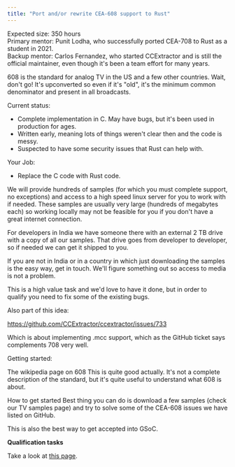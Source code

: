```yaml
---
title: "Port and/or rewrite CEA-608 support to Rust"
---
```


Expected size: 350 hours  
Primary mentor: Punit Lodha, who successfully ported CEA-708 to Rust as a student in 2021.  
Backup mentor: Carlos Fernandez, who started CCExtractor and is still the official maintainer, even though it's been a team effort for many years.  

608 is the standard for analog TV in the US and a few other countries.
Wait, don't go! It's upconverted so even if it's "old", it's the
minimum common denominator and present in all broadcasts.

Current status:

- Complete implementation in C. May have bugs, but it's been used in production for ages. 
- Written early, meaning lots of things weren't clear then and the code is messy. 
- Suspected to have some security issues that Rust can help with.  


Your Job:

- Replace the C code with Rust code.

We will provide hundreds of samples (for which you must complete
support, no exceptions) and access to a high speed linux server for you
to work with if needed. These samples are usually very large (hundreds
of megabytes each) so working locally may not be feasible for you if you
don't have a great internet connection.

For developers in India we have someone there with an external 2 TB
drive with a copy of all our samples. That drive goes from developer to
developer, so if needed we can get it shipped to you.

If you are not in India or in a country in which just downloading the
samples is the easy way, get in touch. We'll figure something out so
access to media is not a problem.

This is a high value task and we'd love to have it done, but in order
to qualify you need to fix some of the existing bugs.

Also part of this idea:

<https://github.com/CCExtractor/ccextractor/issues/733>

Which is about implementing .mcc support, which as the GitHub ticket
says complements 708 very well.

Getting started:

The wikipedia page on 608 This is quite good actually. It's not a
complete description of the standard, but it's quite useful to
understand what 608 is about.

How to get started Best thing you can do is download a few samples
(check our TV samples page) and try to solve some of the CEA-608 issues
we have listed on GitHub.

This is also the best way to get accepted into GSoC.

 **Qualification tasks**

Take a look at [this page](/public/gsoc/takehome).
    
